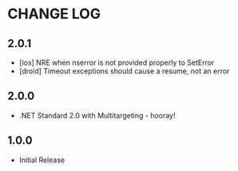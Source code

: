 # CHANGE LOG

## 2.0.1
* [ios] NRE when nserror is not provided properly to SetError
* [droid] Timeout exceptions should cause a resume, not an error

## 2.0.0
* .NET Standard 2.0 with Multitargeting - hooray!

## 1.0.0
* Initial Release